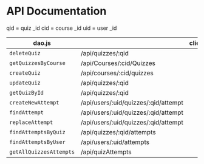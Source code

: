 # API Documentation

qid = quiz _id
cid = course _id
uid = user _id

| dao.js                   |                                   | client.ts |        | description/usages |
| ------------------------ | --------------------------------- | --------- | ------ | ------------------ |
| `deleteQuiz`             | /api/quizzes/:qid                 |           | DELETE |                    |
| `getQuizzesByCourse`     | /api/Courses/:cid/Quizzes         |           | GET    |                    |
| `createQuiz`             | /api/courses/:cid/quizzes         |           | POST   |                    |
| `updateQuiz`             | /api/quizzes/:qid                 |           | PUT    |                    |
| `getQuizById`            | /api/quizzes/:qid                 |           | GET    |                    |
|  `createNewAttempt` |   /api/users/:uid/quizzes/:qid/attempt   |           | POST   |                    |
| `findAttempt`      |/api/users/:uid/quizzes/:qid/attempt |           | GET    |                    |
| `replaceAttempt`   | /api/users/:uid/quizzes/:qid/attempt     |           | PUT    |                    |
| `findAttemptsByQuiz`          | /api/quizzes/:qid/attempts                     |           | GET    |                    |
| `findAttemptsByUser`          | /api/users/:uid/attempts                     |           | GET    |                    |
| `getAllQuizzesAttempts`          | /api/quizAttempts                      |           | GET    |                    |
